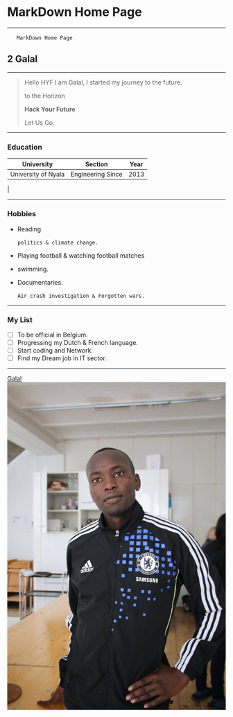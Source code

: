 # MarkDown Home Page

---

       MarkDown Home Page
 >
## 2 Galal

---

>Hello HYF I am Galal, I started my journey to the future.
>
>to the Horizon
>
>**Hack Your Future**
>
>Let Us Go.

---

### Education

| University          | Section            |  Year   |
| ------------------- | ------------------ | ------- |
| University of Nyala | Engineering Since  | 2013    |  
|

---

### Hobbies

- Reading

      politics & climate change. 
- Playing football & watching football matches
- swimming.
- Documentaries.

      Air crash investigation & Forgotten wars.

---

### My List

- [ ] To be official in Belgium.
- [ ] Progressing my Dutch & French language.
- [ ] Start coding and Network.
- [ ] Find my Dream job in IT sector.

---

[Galal](https://github.com/galalkoro/photo/blob/7892f46ea8ffce75891c40cdb4e3c61d32bde4ff/IMG_0003.JPG) ![Image](galalphoto.jpeg)
